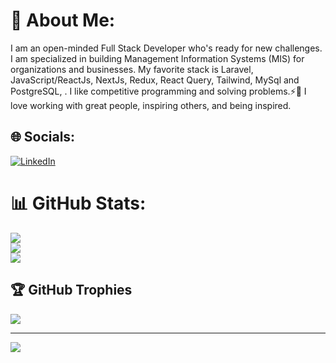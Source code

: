 # 💫 About Me:

I am an open-minded Full Stack Developer who's ready for new challenges. I am specialized in building Management Information Systems (MIS) for organizations and businesses. My favorite stack is Laravel, JavaScript/ReactJs, NextJs, Redux, React Query, Tailwind, MySql and PostgreSQL, . I like competitive programming and solving problems.⚡🤝 I love working with great people, inspiring others, and being inspired.


## 🌐 Socials:
[![LinkedIn](https://img.shields.io/badge/LinkedIn-%230077B5.svg?logo=linkedin&logoColor=white)](https://linkedin.com/in/https://af.linkedin.com/in/mohammad-arif-laly-69ba78233) 

# 📊 GitHub Stats:
![](https://github-readme-stats.vercel.app/api?username=ArefLaly&theme=dark&hide_border=false&include_all_commits=false&count_private=false)<br/>
![](https://github-readme-streak-stats.herokuapp.com/?user=ArefLaly&theme=dark&hide_border=false)<br/>
![](https://github-readme-stats.vercel.app/api/top-langs/?username=ArefLaly&theme=dark&hide_border=false&include_all_commits=false&count_private=false&layout=compact)

## 🏆 GitHub Trophies
![](https://github-profile-trophy.vercel.app/?username=ArefLaly&theme=radical&no-frame=true&no-bg=false&margin-w=4)

---
[![](https://visitcount.itsvg.in/api?id=ArefLaly&icon=0&color=0)](https://visitcount.itsvg.in)

<!-- Proudly created with GPRM ( https://gprm.itsvg.in ) -->
